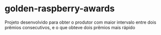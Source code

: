 # golden-raspberry-awards
Projeto desenvolvido para  obter o produtor com maior intervalo entre dois prêmios consecutivos, e o que obteve dois prêmios mais rápido
